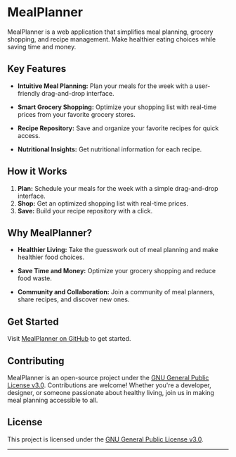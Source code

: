 # MealPlanner

MealPlanner is a web application that simplifies meal planning, grocery shopping, and recipe management. Make healthier eating choices while saving time and money.

## Key Features

- **Intuitive Meal Planning:**
  Plan your meals for the week with a user-friendly drag-and-drop interface.

- **Smart Grocery Shopping:**
  Optimize your shopping list with real-time prices from your favorite grocery stores.

- **Recipe Repository:**
  Save and organize your favorite recipes for quick access.

- **Nutritional Insights:**
  Get nutritional information for each recipe.

## How it Works

1. **Plan:** Schedule your meals for the week with a simple drag-and-drop interface.
2. **Shop:** Get an optimized shopping list with real-time prices.
3. **Save:** Build your recipe repository with a click.

## Why MealPlanner?

- **Healthier Living:**
  Take the guesswork out of meal planning and make healthier food choices.

- **Save Time and Money:**
  Optimize your grocery shopping and reduce food waste.

- **Community and Collaboration:**
  Join a community of meal planners, share recipes, and discover new ones.

## Get Started

Visit [MealPlanner on GitHub](https://github.com/your-username/MealPlanner) to get started.

## Contributing

MealPlanner is an open-source project under the [GNU General Public License v3.0](LICENSE). Contributions are welcome! Whether you're a developer, designer, or someone passionate about healthy living, join us in making meal planning accessible to all.

## License

This project is licensed under the [GNU General Public License v3.0](LICENSE).

---
